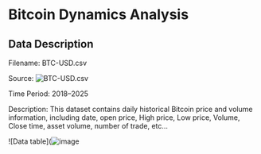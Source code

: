 # Bitcoin Dynamics Analysis

## Data Description
Filename: BTC-USD.csv

Source:
![BTC-USD.csv](https://www.kaggle.com/datasets/pawelkauf/bitcoin-daily?utm_source=chatgpt.com)

Time Period: 2018–2025

Description:
This dataset contains daily historical Bitcoin price and volume information, including date, open price, High price, Low price, Volume, Close time, asset volume, number of trade, etc...

![Data table](![image](https://github.com/user-attachments/assets/83ca7818-e0ba-474b-b1ba-f57bde944319)
